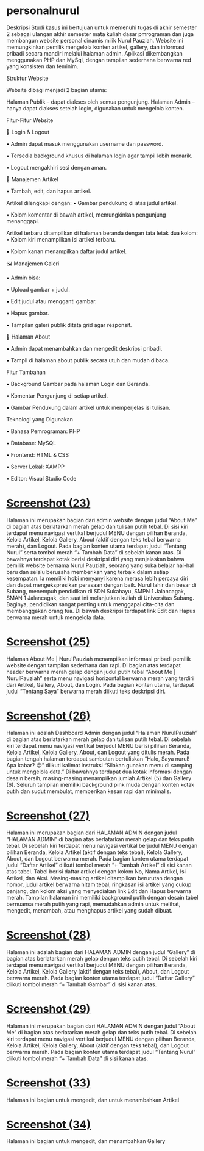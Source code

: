 # personalnurul
Deskripsi
Studi kasus ini bertujuan untuk memenuhi tugas di akhir semester 2 sebagai ulangan akhir semester mata kuliah dasar pmrograman dan juga membangun website personal dinamis milik Nurul Pauziah. Website ini memungkinkan pemilik mengelola konten artikel, gallery, dan informasi pribadi secara mandiri melalui halaman admin. Aplikasi dikembangkan menggunakan PHP dan MySql, dengan tampilan sederhana berwarna red yang konsisten dan feminim.

Struktur Website

Website dibagi menjadi 2 bagian utama:

Halaman Publik – dapat diakses oleh semua pengunjung.
Halaman Admin – hanya dapat diakses setelah login, digunakan untuk mengelola konten.

Fitur-Fitur Website

🔐 Login & Logout

• Admin dapat masuk menggunakan username dan password.

• Tersedia background khusus di halaman login agar tampil lebih menarik.

• Logout mengakhiri sesi dengan aman.

📰 Manajemen Artikel

• Tambah, edit, dan hapus artikel.

Artikel dilengkapi dengan:
• Gambar pendukung di atas judul artikel.

• Kolom komentar di bawah artikel, memungkinkan pengunjung menanggapi.

Artikel terbaru ditampilkan di halaman beranda dengan tata letak dua kolom:
• Kolom kiri menampilkan isi artikel terbaru.

• Kolom kanan menampilkan daftar judul artikel.

🖼️ Manajemen Galeri

• Admin bisa:

• Upload gambar + judul.

• Edit judul atau mengganti gambar.

• Hapus gambar.

• Tampilan galeri publik ditata grid agar responsif.

👤 Halaman About

• Admin dapat menambahkan dan mengedit deskripsi pribadi.

• Tampil di halaman about publik secara utuh dan mudah dibaca.

Fitur Tambahan

• Background Gambar pada halaman Login dan Beranda.

• Komentar Pengunjung di setiap artikel.

• Gambar Pendukung dalam artikel untuk memperjelas isi tulisan.

Teknologi yang Digunakan

• Bahasa Pemrograman: PHP

• Database: MySQL

• Frontend: HTML & CSS

• Server Lokal: XAMPP

• Editor: Visual Studio Code

# [Screenshot (23)](https://github.com/user-attachments/assets/440523a0-e8df-4afd-b309-79b11de8cc53)
Halaman ini merupakan bagian dari admin website dengan judul “About Me” di bagian atas berlatarkan merah gelap dan tulisan putih tebal. Di sisi kiri terdapat menu navigasi vertikal berjudul MENU dengan pilihan Beranda, Kelola Artikel, Kelola Gallery, About (aktif dengan teks tebal berwarna merah), dan Logout. Pada bagian konten utama terdapat judul “Tentang Nurul” serta tombol merah “+ Tambah Data” di sebelah kanan atas. Di bawahnya terdapat kotak berisi deskripsi diri yang menjelaskan bahwa pemilik website bernama Nurul Pauziah, seorang yang suka belajar hal-hal baru dan selalu berusaha memberikan yang terbaik dalam setiap kesempatan. Ia memiliki hobi menyanyi karena merasa lebih percaya diri dan dapat mengekspresikan perasaan dengan baik. Nurul lahir dan besar di Subang, menempuh pendidikan di SDN Sukahayu, SMPN 1 Jalancagak, SMAN 1 Jalancagak, dan saat ini melanjutkan kuliah di Universitas Subang. Baginya, pendidikan sangat penting untuk menggapai cita-cita dan membanggakan orang tua. Di bawah deskripsi terdapat link Edit dan Hapus berwarna merah untuk mengelola data.
# [Screenshot (25)](https://github.com/user-attachments/assets/fb193aea-ad1c-4221-ade1-b47acf903ca8)
Halaman About Me | NurulPauziah menampilkan informasi pribadi pemilik website dengan tampilan sederhana dan rapi. Di bagian atas terdapat header berwarna merah gelap dengan judul putih tebal “About Me | NurulPauziah” serta menu navigasi horizontal berwarna merah yang terdiri dari Artikel, Gallery, About, dan Login. Pada bagian konten utama, terdapat judul “Tentang Saya” berwarna merah diikuti teks deskripsi diri.
# [Screenshot (26)](https://github.com/user-attachments/assets/5cee069e-fa97-44df-8c7f-bd033a9c733e)
Halaman ini adalah Dashboard Admin dengan judul “Halaman NurulPauziah” di bagian atas berlatarkan merah gelap dan tulisan putih tebal. Di sebelah kiri terdapat menu navigasi vertikal berjudul MENU berisi pilihan Beranda, Kelola Artikel, Kelola Gallery, About, dan Logout yang ditulis merah. Pada bagian tengah halaman terdapat sambutan bertuliskan “Halo, Saya nurul! Apa kabar? 😊” diikuti kalimat instruksi “Silakan gunakan menu di samping untuk mengelola data.” Di bawahnya terdapat dua kotak informasi dengan desain bersih, masing-masing menampilkan jumlah Artikel (5) dan Gallery (6). Seluruh tampilan memiliki background pink muda dengan konten kotak putih dan sudut membulat, memberikan kesan rapi dan minimalis. 
# [Screenshot (27)](https://github.com/user-attachments/assets/ffd955b0-1ecc-4e06-91d6-bf9c1a6c713c)
Halaman ini merupakan bagian dari HALAMAN ADMIN dengan judul “HALAMAN ADMIN” di bagian atas berlatarkan merah gelap dan teks putih tebal. Di sebelah kiri terdapat menu navigasi vertikal berjudul MENU dengan pilihan Beranda, Kelola Artikel (aktif dengan teks tebal), Kelola Gallery, About, dan Logout berwarna merah. Pada bagian konten utama terdapat judul “Daftar Artikel” diikuti tombol merah “+ Tambah Artikel” di sisi kanan atas tabel. Tabel berisi daftar artikel dengan kolom No, Nama Artikel, Isi Artikel, dan Aksi. Masing-masing artikel ditampilkan berurutan dengan nomor, judul artikel berwarna hitam tebal, ringkasan isi artikel yang cukup panjang, dan kolom aksi yang menyediakan link Edit dan Hapus berwarna merah. Tampilan halaman ini memiliki background putih dengan desain tabel bernuansa merah putih yang rapi, memudahkan admin untuk melihat, mengedit, menambah, atau menghapus artikel yang sudah dibuat.
# [Screenshot (28)](https://github.com/user-attachments/assets/884ebf1a-cadf-425f-9b5e-2c5c7277e804)
Halaman ini adalah bagian dari HALAMAN ADMIN dengan judul “Gallery” di bagian atas berlatarkan merah gelap dengan teks putih tebal. Di sebelah kiri terdapat menu navigasi vertikal berjudul MENU dengan pilihan Beranda, Kelola Artikel, Kelola Gallery (aktif dengan teks tebal), About, dan Logout berwarna merah. Pada bagian konten utama terdapat judul “Daftar Gallery” diikuti tombol merah “+ Tambah Gambar” di sisi kanan atas.
# [Screenshot (29)](https://github.com/user-attachments/assets/79efbfad-cff3-478e-8905-6323bf8b2778)
Halaman ini merupakan bagian dari HALAMAN ADMIN dengan judul “About Me” di bagian atas berlatarkan merah gelap dan teks putih tebal. Di sebelah kiri terdapat menu navigasi vertikal berjudul MENU dengan pilihan Beranda, Kelola Artikel, Kelola Gallery, About (aktif dengan teks tebal), dan Logout berwarna merah. Pada bagian konten utama terdapat judul “Tentang Nurul” diikuti tombol merah “+ Tambah Data” di sisi kanan atas.
# [Screenshot (33)](https://github.com/user-attachments/assets/ef0441cb-cbd7-4794-92f7-a21cc44c84db)
Halaman ini bagian untuk mengedit, dan untuk menambahkan Artikel 
# [Screenshot (34)](https://github.com/user-attachments/assets/dbc34349-47fb-49b7-a6fd-3ef7fa81ede3)
Halaman ini bagian untuk mengedit, dan menambahkan Gallery


